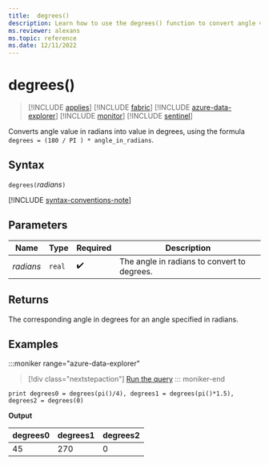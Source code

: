 ```yaml
---
title:  degrees()
description: Learn how to use the degrees() function to convert angle values from radians to values in degrees.
ms.reviewer: alexans
ms.topic: reference
ms.date: 12/11/2022
---
```

# degrees()

> [!INCLUDE [applies](../includes/applies-to-version/applies.md)] [!INCLUDE [fabric](../includes/applies-to-version/fabric.md)] [!INCLUDE [azure-data-explorer](../includes/applies-to-version/azure-data-explorer.md)] [!INCLUDE [monitor](../includes/applies-to-version/monitor.md)] [!INCLUDE [sentinel](../includes/applies-to-version/sentinel.md)]

Converts angle value in radians into value in degrees, using the formula `degrees = (180 / PI ) * angle_in_radians`.

## Syntax

`degrees(`*radians*`)`

[!INCLUDE [syntax-conventions-note](../includes/syntax-conventions-note.md)]

## Parameters

| Name | Type | Required | Description |
|--|--|--|--|
| *radians* | `real` |  :heavy_check_mark: | The angle in radians to convert to degrees. |

## Returns

The corresponding angle in degrees for an angle specified in radians.

## Examples

:::moniker range="azure-data-explorer"
> [!div class="nextstepaction"]
> <a href="https://dataexplorer.azure.com/clusters/help/databases/Samples?query=H4sIAAAAAAAAAysoyswrUUhJTS9KTS02ULCFMTUKMjU09U00dWAChmhyWoZ6pghZIyRZA00AiS3HB1UAAAA=" target="_blank">Run the query</a>
::: moniker-end

```kusto
print degrees0 = degrees(pi()/4), degrees1 = degrees(pi()*1.5), degrees2 = degrees(0)
```

**Output**

|degrees0|degrees1|degrees2|
|---|---|---|
|45|270|0|
